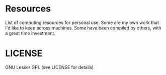 # Resources

List of computing resources for personal use.
Some are my own work that I'd like to keep across machines.
Some have been compiled by others, with a great time investment.

# LICENSE
GNU Lesser GPL (see LICENSE for details)

